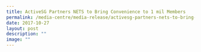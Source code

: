 ```yaml
---
title: ActiveSG Partners NETS to Bring Convenience to 1 mil Members
permalink: /media-centre/media-release/activesg-partners-nets-to-bring-convenience-to-1-mil-members/
date: 2017-10-27
layout: post
description: ""
image: ""
---
```

